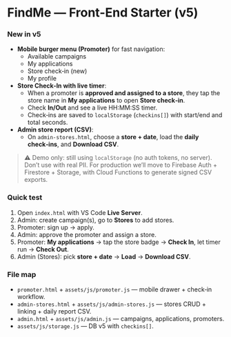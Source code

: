# FindMe — Front-End Starter (v5)

### New in v5
- **Mobile burger menu (Promoter)** for fast navigation:
  - Available campaigns
  - My applications
  - Store check‑in (new)
  - My profile
- **Store Check‑In with live timer**:
  - When a promoter is **approved and assigned to a store**, they tap the store name in **My applications** to open **Store check‑in**.
  - Check **In/Out** and see a live HH:MM:SS timer.
  - Check‑ins are saved to `localStorage` (`checkins[]`) with start/end and total seconds.
- **Admin store report (CSV)**:
  - On `admin-stores.html`, choose a **store + date**, load the **daily check‑ins**, and **Download CSV**.

> ⚠️ Demo only: still using `localStorage` (no auth tokens, no server). Don’t use with real PII. For production we’ll move to Firebase Auth + Firestore + Storage, with Cloud Functions to generate signed CSV exports.

### Quick test
1. Open `index.html` with VS Code **Live Server**.
2. Admin: create campaign(s), go to **Stores** to add stores.
3. Promoter: sign up → apply.
4. Admin: approve the promoter and assign a store.
5. Promoter: **My applications** → tap the store badge → **Check In**, let timer run → **Check Out**.
6. Admin (Stores): pick **store + date** → **Load** → **Download CSV**.

### File map
- `promoter.html` + `assets/js/promoter.js` — mobile drawer + check‑in workflow.
- `admin-stores.html` + `assets/js/admin-stores.js` — stores CRUD + linking + daily report CSV.
- `admin.html` + `assets/js/admin.js` — campaigns, applications, promoters.
- `assets/js/storage.js` — DB v5 with `checkins[]`.